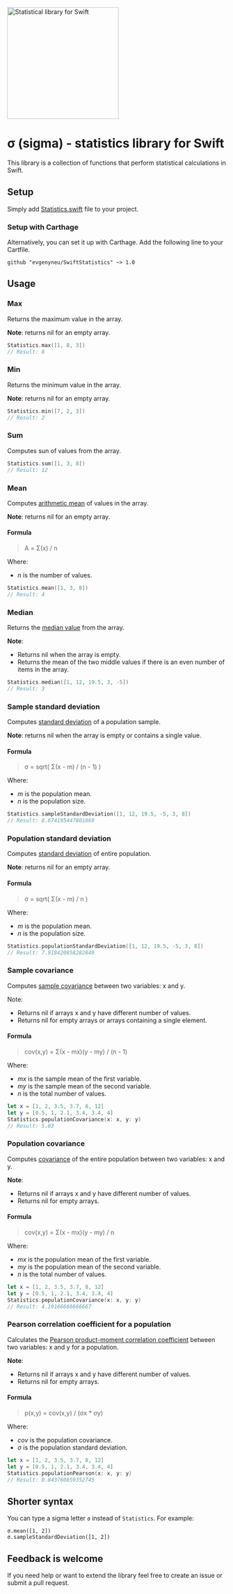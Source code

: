 <img src='https://raw.githubusercontent.com/evgenyneu/SwiftStatistics/master/Graphics/logo.png' width='256' alt='Statistical library for Swift'>

# σ (sigma) - statistics library for Swift

This library is a collection of functions that perform statistical calculations in Swift.

## Setup

Simply add [Statistics.swift](https://github.com/evgenyneu/SwiftStatistics/blob/master/SwiftStatistics/Statistics.swift) file to your project.

### Setup with Carthage

Alternatively, you can set it up with Carthage. Add the following line to your Cartfile.

```
github "evgenyneu/SwiftStatistics" ~> 1.0
```

## Usage

### Max

Returns the maximum value in the array.

**Note**: returns nil for an empty array.

```Swift
Statistics.max([1, 8, 3])
// Result: 8
```

### Min

Returns the minimum value in the array.

**Note**: returns nil for an empty array.

```Swift
Statistics.min([7, 2, 3])
// Result: 2
```

### Sum

Computes sun of values from the array.

```Swift
Statistics.sum([1, 3, 8])
// Result: 12
```

### Mean

Computes [arithmetic mean](http://en.wikipedia.org/wiki/Arithmetic_mean) of values in the array.

**Note**: returns nil for an empty array.

#### Formula

> A = Σ(x) / n

Where:

  * *n* is the number of values.

```Swift
Statistics.mean([1, 3, 8])
// Result: 4
```

### Median

Returns the [median value](http://en.wikipedia.org/wiki/Median) from the array.

**Note**:

 * Returns nil when the array is empty.
 * Returns the mean of the two middle values if there is an even number of items in the array.

```Swift
Statistics.median([1, 12, 19.5, 3, -5])
// Result: 3
```

### Sample standard deviation

Computes [standard deviation](http://en.wikipedia.org/wiki/Standard_deviation) of a population sample.

**Note**: returns nil when the array is empty or contains a single value.

#### Formula

>  σ = sqrt( Σ(x - m) / (n - 1) )

Where:

  * *m* is the population mean.
  * *n* is the population size.

```Swift
Statistics.sampleStandardDeviation([1, 12, 19.5, -5, 3, 8])
// Result: 8.674195447801869
```

### Population standard deviation

Computes [standard deviation](http://en.wikipedia.org/wiki/Standard_deviation) of entire population.

**Note**: returns nil for an empty array.

#### Formula

>  σ = sqrt( Σ(x - m) / n )

Where:

  * *m* is the population mean.
  * *n* is the population size.

```Swift
Statistics.populationStandardDeviation([1, 12, 19.5, -5, 3, 8])
// Result: 7.918420858282849
```

### Sample covariance

Computes [sample covariance](http://en.wikipedia.org/wiki/Sample_mean_and_sample_covariance) between two variables: x and y.

Note:

  * Returns nil if arrays x and y have different number of values.
  * Returns nil for empty arrays or arrays containing a single element.

#### Formula

> cov(x,y) = Σ(x - mx)(y - my) / (n - 1)

Where:

  * *mx* is the sample mean of the first variable.
  * *my* is the sample mean of the second variable.
  * *n* is the total number of values.

```Swift
let x = [1, 2, 3.5, 3.7, 8, 12]
let y = [0.5, 1, 2.1, 3.4, 3.4, 4]
Statistics.populationCovariance(x: x, y: y)
// Result: 5.03
```

### Population covariance

Computes [covariance](http://en.wikipedia.org/wiki/Covariance) of the entire population
between two variables: x and y.

**Note**:

  * Returns nil if arrays x and y have different number of values.
  * Returns nil for empty arrays.

#### Formula

> cov(x,y) = Σ(x - mx)(y - my) / n

Where:

  * *mx* is the population mean of the first variable.
  * *my* is the population mean of the second variable.
  * *n* is the total number of values.

```Swift
let x = [1, 2, 3.5, 3.7, 8, 12]
let y = [0.5, 1, 2.1, 3.4, 3.4, 4]
Statistics.populationCovariance(x: x, y: y)
// Result: 4.19166666666667
```

### Pearson correlation coefficient for a population

Calculates the
[Pearson product-moment correlation coefficient](http://en.wikipedia.org/wiki/Pearson_product-moment_correlation_coefficient)
between two variables: x and y for a population.

**Note**:

  * Returns nil if arrays x and y have different number of values.
  * Returns nil for empty arrays.

#### Formula

> p(x,y) = cov(x,y) / (σx * σy)

Where:

  * *cov* is the population covariance.
  * *σ* is the population standard deviation.

```Swift
let x = [1, 2, 3.5, 3.7, 8, 12]
let y = [0.5, 1, 2.1, 3.4, 3.4, 4]
Statistics.populationPearson(x: x, y: y)
// Result: 0.843760859352745
```

## Shorter syntax

You can type a sigma letter `σ` instead of `Statistics`. For example:

```
σ.mean([1, 2])
σ.sampleStandardDeviation([1, 2])
```

## Feedback is welcome

If you need help or want to extend the library feel free to create an issue or submit a pull request.
